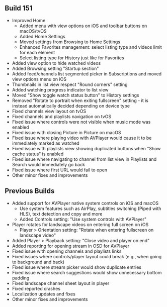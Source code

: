 ## Build 151
* Improved Home
  - Added menu with view options on iOS and toolbar buttons on macOS/tvOS
  - Added Home Settings
  - Moved settings from Browsing to Home Settings
  - Enhanced Favorites management: select listing type and videos limit for each element
  - Select listing type for History just like for Favorites
* Added view option to hide watched videos
* Added Browsing setting "Startup section"
* Added feed/channels list segmented picker in Subscriptions and moved view options menu on iOS
* Thumbnails in list view respect "Round corners" setting
* Added watching progress indicator to list view
* Moved "Show toggle watch status button" to History settings
* Removed "Rotate to portrait when exiting fullscreen" setting - it is instead automatically decided depending on device type
* Fixed channels view layout on tvOS
* Fixed channels and playlists navigation on tvOS
* Fixed issue where controls were not visible when music mode was enabled
* Fixed issue with closing Picture in Picture on macOS
* Fixed issue where playing video with AVPlayer would cause it to be immediately marked as watched
* Fixed issue with playlists view showing duplicated buttons when "Show cache status" is enabled
* Fixed issue where navigating to channel from list view in Playlists and Search would immediately go back
* Fixed issue where first URL would fail to open
* Other minor fixes and improvements

## Previous Builds
* Added support for AVPlayer native system controls on iOS and macOS
  - Use system features such as AirPlay, subtitles switching (Piped with HLS), text detection and copy and more
  - Added Controls setting: "Use system controls with AVPlayer"
* Player rotates for landscape videos on entering full screen on iOS
  - Player > Orientation setting: "Rotate when entering fullscreen on landscape video"
* Added Player > Playback setting: "Close video and player on end"
* Added reporting for opening stream in OSD for AVPlayer
* Fixed issue with opening channels and playlists links
* Fixed issues where controls/player layout could break (e.g., when going to background and back)
* Fixed issue where stream picker would show duplicate entries
* Fixed issue where search suggestions would show unnecessary bottom padding
* Fixed landscape channel sheet layout in player
* Fixed reported crashes
* Localization updates and fixes
* Other minor fixes and improvements
